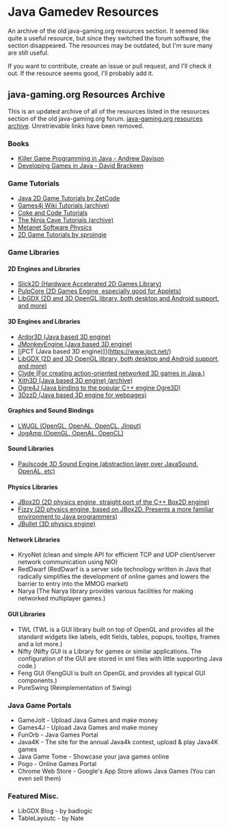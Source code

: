 # Java Gamedev Resources

An archive of the old java-gaming.org resources section. It seemed like quite a useful resource, but since they switched the forum software, the section disappeared. The resources may be outdated, but I'm sure many are still useful.

If you want to contribute, create an issue or pull request, and I'll check it out. If the resource seems good, I'll probably add it.

## java-gaming.org Resources Archive

This is an updated archive of all of the resources listed in the resources section of the old java-gaming.org forum. [java-gaming.org resources archive](https://web.archive.org/web/20190609185822/http://www.java-gaming.org/index.php?action=resources). Unretrievable links have been removed.

### Books

* [Killer Game Programming in Java - Andrew Davison](http://fivedots.coe.psu.ac.th/~ad/jg/)
* [Developing Games in Java - David Brackeen](http://www.brackeen.com/javagamebook/)

### Game Tutorials

* [Java 2D Game Tutorials by ZetCode](https://zetcode.com/javagames/)
* [Games4j Wiki Tutorials (archive)](https://web.archive.org/web/20160323044957/http://wiki.games4j.com/wiki/en/StartingPoints)
* [Coke and Code Tutorials](https://www.cokeandcode.com/info/)
* [The Ninja Cave Tutorials (archive)](https://web.archive.org/web/20180216165519/https://ninjacave.com/tutorials)
* [Metanet Software Physics](https://www.metanetsoftware.com/dev/tutorials)
* [2D Game Tutorials by sproingie](https://web.archive.org/web/20180716130414/http://www.gametutorial.net/)

### Game Libraries

#### 2D Engines and Libraries

* [Slick2D (Hardware Accelerated 2D Games Library)](https://slick.ninjacave.com/)
* [PulpCore (2D Games Engine, especially good for Applets)](https://code.google.com/archive/p/pulpcore/)
* [LibGDX (2D and 3D OpenGL library, both desktop and Android support, and more)](https://libgdx.com/)

#### 3D Engines and Libraries

* [Ardor3D (Java based 3D engine)](https://github.com/Renanse/Ardor3D)
* [JMonkeyEngine (Java based 3D engine)](https://jmonkeyengine.org/)
* [jPCT (Java based 3D engine)]](https://www.jpct.net/)
* [LibGDX (2D and 3D OpenGL library, both desktop and Android support, and more)](https://libgdx.com/)
* [Clyde (For creating action-oriented networked 3D games in Java.)](https://github.com/threerings/clyde)
* [Xith3D (Java based 3D engine) (archive)](https://web.archive.org/web/20180730104612/http://xith.org/)
* [Ogre4J (Java binding to the popular C++ engine Ogre3D)](https://wiki.ogre3d.org/Ogre4j)
* [3DzzD (Java based 3D engine for webpages)](https://dzzd.net/)

#### Graphics and Sound Bindings

* [LWJGL (OpenGL, OpenAL, OpenCL, JInput)](https://www.lwjgl.org/)
* [JogAmp (OpenGL, OpenAL, OpenCL)](https://jogamp.org/)

#### Sound Libraries

* [Paulscode 3D Sound Engine (abstraction layer over JavaSound, OpenAL, etc)](http://www.paulscode.com/forum/index.php?topic=4.0)

#### Physics Libraries

* [JBox2D (2D physics engine, straight port of the C++ Box2D engine)](http://www.jbox2d.org/)
* [Fizzy (2D physics engine, based on JBox2D. Presents a more familiar environment to Java programmers)](https://www.cokeandcode.com/main/code/)
* [JBullet (3D physics engine)](http://jbullet.advel.cz/)

#### Network Libraries

* KryoNet (clean and simple API for efficient TCP and UDP client/server network communication using NIO)
* RedDwarf (RedDwarf is a server side technology written in Java that radically simplifies the development of online games and lowers the barrier to entry into the MMOG market)
* Narya (The Narya library provides various facilities for making networked multiplayer games.)

#### GUI Libraries

* TWL (TWL is a GUI library built on top of OpenGL and provides all the standard widgets like labels, edit fields, tables, popups, tooltips, frames and a lot more.)
* Nifty (Nifty GUI is a Library for games or similar applications. The configuration of the GUI are stored in xml files with little supporting Java code.)
* Feng GUI (FengGUI is built on OpenGL and provides all typical GUI components.)
* PureSwing (Reimplementation of Swing)

### Java Game Portals

* GameJolt - Upload Java Games and make money
* Games4J - Upload Java Games and make money
* FunOrb - Java Games Portal
* Java4K - The site for the annual Java4k contest, upload & play Java4K games
* Java Game Tome - Showcase your java games online
* Pogo - Online Games Portal
* Chrome Web Store - Google's App Store allows Java Games (You can even sell them)

### Featured Misc.

* LibGDX Blog - by badlogic
* TableLayoutc - by Nate
